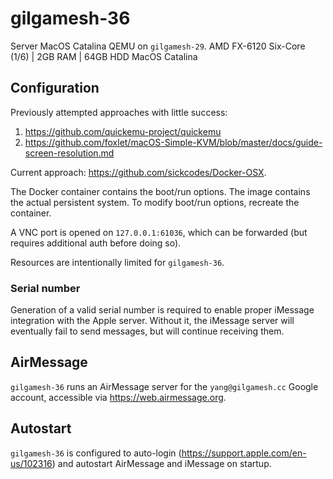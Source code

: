 # gilgamesh-36

Server MacOS Catalina QEMU on `gilgamesh-29`.
AMD FX-6120 Six-Core (1/6) | 2GB RAM | 64GB HDD
MacOS Catalina

## Configuration

Previously attempted approaches with little success:

1. <https://github.com/quickemu-project/quickemu>
2. <https://github.com/foxlet/macOS-Simple-KVM/blob/master/docs/guide-screen-resolution.md>

Current approach: <https://github.com/sickcodes/Docker-OSX>.

The Docker container contains the boot/run options. The image contains the actual persistent system. To modify boot/run options, recreate the container.

A VNC port is opened on `127.0.0.1:61036`, which can be forwarded (but requires additional auth before doing so).

Resources are intentionally limited for `gilgamesh-36`.

### Serial number

Generation of a valid serial number is required to enable proper iMessage integration with the Apple server. Without it, the iMessage server will eventually fail to send messages, but will continue receiving them.

## AirMessage

`gilgamesh-36` runs an AirMessage server for the `yang@gilgamesh.cc` Google account, accessible via <https://web.airmessage.org>.

## Autostart

`gilgamesh-36` is configured to auto-login (<https://support.apple.com/en-us/102316>) and autostart AirMessage and iMessage on startup.
